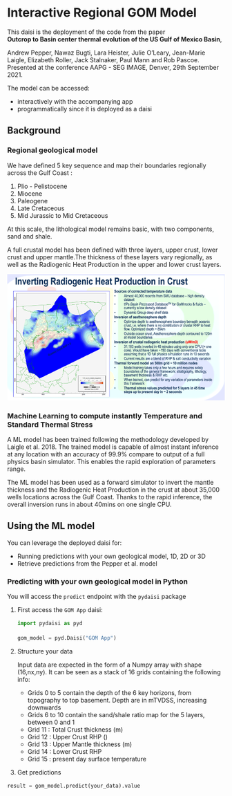 
# Interactive Regional GOM Model

This daisi is the deployment of the code from the paper  
**Outcrop to Basin center thermal evolution of the US Gulf of Mexico Basin**,  

Andrew Pepper, Nawaz Bugti, Lara Heister, Julie O’Leary, Jean-Marie Laigle, Elizabeth Roller, Jack Stalnaker, Paul Mann and Rob Pascoe.  
Presented at the conference AAPG - SEG IMAGE, Denver, 29th September 2021.

The model can be accessed:

- interactively with the accompanying app
- programmatically since it is deployed as a daisi

## Background

### Regional geological model

We have defined 5 key sequence and map their boundaries regionally across the Gulf Coast :

1. Plio - Pelistocene
2. Miocene
3. Paleogene
4. Late Cretaceous
5. Mid Jurassic to Mid Cretaceous

At this scale, the lithological model remains basic, with two components, sand and shale.

A full crustal model has been defined with three layers, upper crust, lower crust and
upper mantle.The thickness of these layers vary regionally, as well as the
Radiogenic Heat Production in the upper and lower crust layers.

![This is an image](./RHP_slide.png)

### Machine Learning to compute instantly Temperature and Standard Thermal Stress

A ML model has been trained following the methodology developed by Laigle et al. 2018.
The trained model is capable of almost instant inference at any location with an accuracy of 99.9%
compare to output of a full physics basin simulator. This enables the rapid exploration
of parameters range.

The ML model has been used as a forward simulator to invert the mantle thickness and the
Radiogenic Heat Production in the crust at about 35,000 wells locations across the Gulf Coast.
Thanks to the rapid inference, the overall inversion runs in about 40mins on one single CPU.

## Using the ML model

You can leverage the deployed daisi for:

- Running predictions with your own geological model, 1D, 2D or 3D
- Retrieve predictions from the Pepper et al. model

### Predicting with your own geological model in Python

You will access the `predict` endpoint with the `pydaisi` package

1. First access the `GOM App` daisi:

    ```python
    import pydaisi as pyd

    gom_model = pyd.Daisi("GOM App")
    ```

2. Structure your data  

    Input data are expected in the form of a Numpy array with shape (16,nx,ny).
    It can be seen as a stack of 16 grids containing the following info:

    - Grids 0 to 5 contain the depth of the 6 key horizons, from topography to top basement. Depth are in mTVDSS, increasing downwards
    - Grids 6 to 10 contain the sand/shale ratio map for the 5 layers, between 0 and 1
    - Grid 11 : Total Crust thickness (m)
    - Grid 12 : Upper Crust RHP ()
    - Grid 13 : Upper Mantle thickness (m)
    - Grid 14 : Lower Crust RHP
    - Grid 15 : present day surface temperature

3. Get predictions

```python
result = gom_model.predict(your_data).value
```

